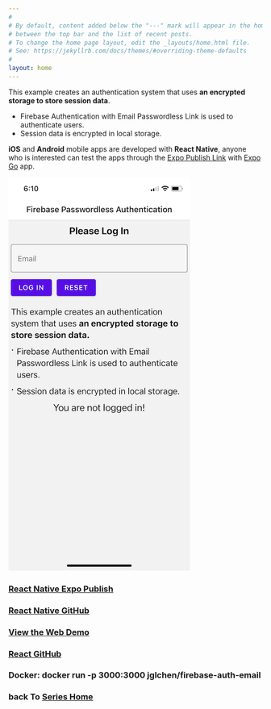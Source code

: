 ```yaml
---
#
# By default, content added below the "---" mark will appear in the home page
# between the top bar and the list of recent posts.
# To change the home page layout, edit the _layouts/home.html file.
# See: https://jekyllrb.com/docs/themes/#overriding-theme-defaults
#
layout: home
---
```


This example creates an authentication system that uses **an encrypted storage to store session data**.
 
- Firebase Authentication with Email Passwordless Link is used to authenticate users.
- Session data is encrypted in local storage.

**iOS** and **Android** mobile apps are developed with **React Native**, anyone who is interested can test the apps through the [Expo Publish Link](https://exp.host/@jglchen/firebase-auth-email) with [Expo Go](https://expo.dev/client) app.

![react-native-firebase-auth-email-screenshot](/images/react-native-firebase-auth-email-screenshot.png)

### [React Native Expo Publish](https://expo.dev/@jglchen/firebase-auth-email)
### [React Native GitHub](https://github.com/jglchen/react-native-firebase-auth-email)
### [View the Web Demo](https://firebase-auth-email.vercel.app)
### [React GitHub](https://github.com/jglchen/firebase-auth-email)
### Docker: docker run -p 3000:3000 jglchen/firebase-auth-email
### back To [Series Home](https://jglchen.github.io/)
